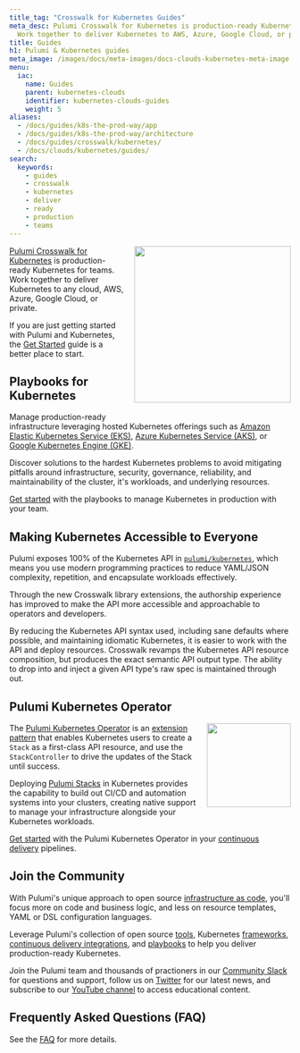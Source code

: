 ```yaml
---
title_tag: "Crosswalk for Kubernetes Guides"
meta_desc: Pulumi Crosswalk for Kubernetes is production-ready Kubernetes for teams.
  Work together to deliver Kubernetes to AWS, Azure, Google Cloud, or private.
title: Guides
h1: Pulumi & Kubernetes guides
meta_image: /images/docs/meta-images/docs-clouds-kubernetes-meta-image.png
menu:
  iac:
    name: Guides
    parent: kubernetes-clouds
    identifier: kubernetes-clouds-guides
    weight: 5
aliases:
  - /docs/guides/k8s-the-prod-way/app
  - /docs/guides/k8s-the-prod-way/architecture
  - /docs/guides/crosswalk/kubernetes/
  - /docs/clouds/kubernetes/guides/
search:
  keywords:
    - guides
    - crosswalk
    - kubernetes
    - deliver
    - ready
    - production
    - teams
---
```


<a href="./">
    <img src="/images/docs/reference/crosswalk/kubernetes/crosswalk-for-k8s.svg" align="right" width="280" style="margin: 0 0 32px 16px;">
</a>

[Pulumi Crosswalk for Kubernetes][cw-index] is production-ready Kubernetes
for teams. Work together to deliver Kubernetes to any cloud, AWS, Azure, Google
Cloud, or private.

If you are just getting started with Pulumi and Kubernetes, the [Get Started][k8s-get-started] guide is a better place to start.

## Playbooks for Kubernetes

Manage production-ready infrastructure leveraging hosted
Kubernetes offerings such as [Amazon Elastic Kubernetes Service (EKS)][eks], [Azure
Kubernetes Service (AKS)][aks], or [Google Kubernetes Engine (GKE)][gke].

Discover solutions to the hardest Kubernetes problems to avoid mitigating
pitfalls around infrastructure, security, governance, reliability, and
maintainability of the cluster, it's workloads, and underlying resources.

[Get started][cw-playbooks] with the playbooks to manage Kubernetes in production with your team.

## Making Kubernetes Accessible to Everyone

Pulumi exposes 100% of the Kubernetes API in [`pulumi/kubernetes`][pulumi-k8s],
which means you use modern programming practices to reduce YAML/JSON complexity,
repetition, and encapsulate workloads effectively.

Through the new Crosswalk library extensions, the authorship experience has
improved to make the API more accessible and approachable to operators
and developers.

By reducing the Kubernetes API syntax used, including sane
defaults where possible, and maintaining idiomatic Kubernetes, it is
easier to work with the API and deploy resources. Crosswalk revamps the Kubernetes API resource
composition, but produces the exact semantic API output type. The ability to
drop into and inject a given API type's raw spec is maintained through out.

## Pulumi Kubernetes Operator

<a href="./">
    <img src="/logos/tech/ci-cd/kubernetes.png" align="right" width="150" style="margin: 0 0 32px 16px;">
</a>

The [Pulumi Kubernetes Operator][k8s-operator] is an [extension pattern][k8s-ext-pattern] that
enables Kubernetes users to create a `Stack` as a first-class API
resource, and use the `StackController` to drive the updates of the Stack until
success.

Deploying [Pulumi Stacks][stack] in Kubernetes provides the capability to build
out CI/CD and automation systems into your clusters, creating native support to manage your infrastructure alongside your Kubernetes workloads.

[Get started][k8s-operator-cicd] with the Pulumi Kubernetes Operator in your [continuous delivery][pulumi-cd] pipelines.

[k8s-operator]: https://github.com/pulumi/pulumi-kubernetes-operator
[k8s-ext-pattern]: https://kubernetes.io/docs/concepts/extend-kubernetes/operator/
[stack]: /docs/concepts/stack/
[k8s-operator-cicd]: /docs/using-pulumi/continuous-delivery/pulumi-kubernetes-operator/

## Join the Community

With Pulumi's unique approach to open source [infrastructure as code][gh-pulumi], you'll focus more on
code and business logic, and less on resource templates, YAML or DSL configuration languages.

Leverage Pulumi's collection of open source [tools][gh-pulumi],
Kubernetes [frameworks][pulumi-cloud-k8s], [continuous delivery integrations][pulumi-cd],
and [playbooks][cw-playbooks] to help you deliver production-ready Kubernetes.

Join the Pulumi team and thousands of practioners in our
[Community Slack][pulumi-slack] for questions and support, follow us on [Twitter][pulumi-twitter] for our latest news, and subscribe to our [YouTube channel][pulumi-yt] to access educational content.

## Frequently Asked Questions (FAQ)

See the [FAQ][crosswalk-faq] for more details.

<!-- markdownlint-disable url -->
[crosswalk-faq]: /docs/clouds/kubernetes/guides/faq/
[cw-index]: /docs/clouds/kubernetes/guides/
[cw-playbooks]: /docs/clouds/kubernetes/guides/playbooks/
[k8s-get-started]: /docs/iac/get-started/kubernetes/
[eks]: https://aws.amazon.com/eks/
[aks]: https://azure.microsoft.com/en-us/services/kubernetes-service/
[gke]: https://cloud.google.com/kubernetes-engine/
[pulumi-k8s]: https://github.com/pulumi/pulumi-kubernetes
[pulumi-kx]: https://github.com/pulumi/pulumi-kubernetesx
[pulumi-kq]: https://github.com/pulumi/pulumi-query
[k8s-clientgo]: https://github.com/kubernetes/client-go
[gh-pulumi]: https://github.com/pulumi
[pulumi-cloud-k8s]: /registry/packages/kubernetes
[pulumi-cloud-k8s]: /registry/packages/kubernetes/
[pulumi-cd]: /docs/using-pulumi/continuous-delivery/
[pulumi-slack]: https://slack.pulumi.com/
[pulumi-twitter]: https://twitter.com/pulumicorp
[pulumi-yt]: https://www.youtube.com/channel/UC2Dhyn4Ev52YSbcpfnfP0Mw
<!-- markdownlint-enable url -->

